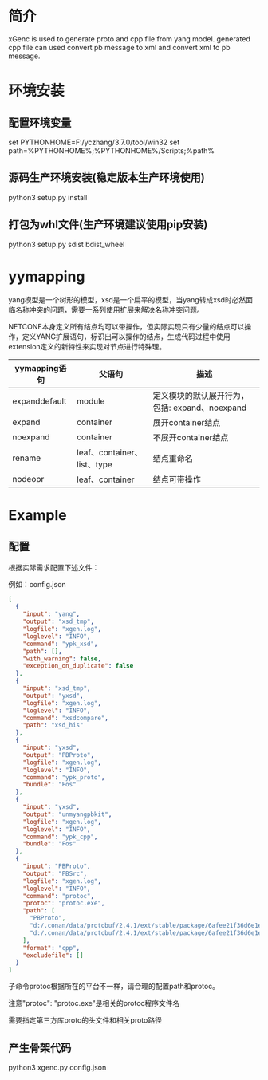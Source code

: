 # 简介

xGenc is used to generate proto and cpp file from yang model.
generated cpp file can used convert pb message to xml and convert xml to pb message.

# 环境安装

## 配置环境变量

set PYTHONHOME=F:/yczhang/3.7.0/tool/win32
set path=%PYTHONHOME%;%PYTHONHOME%/Scripts;%path%

## 源码生产环境安装(稳定版本生产环境使用)

python3 setup.py install

## 打包为whl文件(生产环境建议使用pip安装)

python3 setup.py sdist bdist_wheel


# yymapping

yang模型是一个树形的模型，xsd是一个扁平的模型，当yang转成xsd时必然面临名称冲突的问题，需要一系列使用扩展来解决名称冲突问题。

NETCONF本身定义所有结点均可以带操作，但实际实现只有少量的结点可以操作，定义YANG扩展语句，标识出可以操作的结点，生成代码过程中使用extension定义的新特性来实现对节点进行特殊理。

yymapping语句 |  父语句                   |描述
-----------------------|-------------------------------------------|------------------------------------------
expanddefault |module                                         |定义模块的默认展开行为，包括: expand、noexpand
expand               |container                                      |展开container结点
noexpand          |container                                      |不展开container结点
rename               |leaf、container、list、type   |结点重命名
nodeopr             |leaf、container                           |结点可带操作


# Example

## 配置

根据实际需求配置下述文件：

例如：config.json

```json
[
  {
    "input": "yang",
    "output": "xsd_tmp",
    "logfile": "xgen.log",
    "loglevel": "INFO",
    "command": "ypk_xsd",
    "path": [],
    "with_warning": false,
    "exception_on_duplicate": false
  },
  {
    "input": "xsd_tmp",
    "output": "yxsd",
    "logfile": "xgen.log",
    "loglevel": "INFO",
    "command": "xsdcompare",
    "path": "xsd_his"
  },
  {
    "input": "yxsd",
    "output": "PBProto",
    "logfile": "xgen.log",
    "loglevel": "INFO",
    "command": "ypk_proto",
    "bundle": "Fos"
  },
  {
    "input": "yxsd",
    "output": "unmyangpbkit",
    "logfile": "xgen.log",
    "loglevel": "INFO",
    "command": "ypk_cpp",
    "bundle": "Fos"
  },
  {
    "input": "PBProto",
    "output": "PBSrc",
    "logfile": "xgen.log",
    "loglevel": "INFO",
    "command": "protoc",
    "protoc": "protoc.exe",
    "path": [
      "PBProto",
      "d:/.conan/data/protobuf/2.4.1/ext/stable/package/6afee21f36d6e1e46b8c7d7a75dd643322a02372/include",
      "d:/.conan/data/protobuf/2.4.1/ext/stable/package/6afee21f36d6e1e46b8c7d7a75dd643322a02372/proto"
    ],
    "format": "cpp",
    "excludefile": []
  }
]
```

子命令protoc根据所在的平台不一样，请合理的配置path和protoc。

注意"protoc": "protoc.exe"是相关的protoc程序文件名

需要指定第三方库proto的头文件和相关proto路径

## 产生骨架代码

python3 xgenc.py config.json

